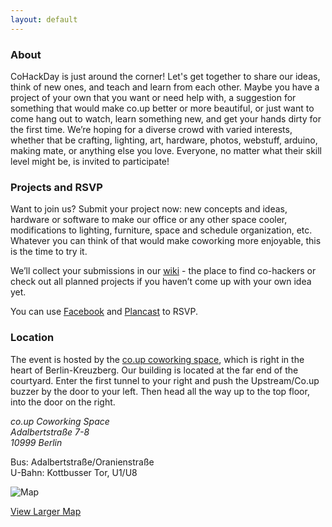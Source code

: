 ```yaml
---
layout: default
---
```


### About

CoHackDay is just around the corner! Let's get together to share our ideas, think of new ones, and teach and learn from each other. Maybe you have a project of your own that you want or need help with, a suggestion for something that would make co.up better or more beautiful, or just want to come hang out to watch, learn something new, and get your hands dirty for the first time. We’re hoping for a diverse crowd with varied interests, whether that be crafting, lighting, art, hardware, photos, webstuff, arduino, making mate, or anything else you love. Everyone, no matter what their skill level might be, is invited to participate!

### Projects and RSVP

Want to join us? Submit your project now: new concepts and ideas, hardware or software to make our office or any other space cooler, modifications to lighting, furniture, space and schedule organization, etc. Whatever you can think of that would make coworking more enjoyable, this is the time to try it.

We’ll collect your submissions in our <a href="http://coworkinghackday.wikispaces.com/">wiki</a> - the place to find co-hackers or check out all planned projects if you haven’t come up with your own idea yet.

You can use <a href="http://www.facebook.com/event.php?eid=198975240159373" title="CoHackDay on Facebook">Facebook</a> and <a href="http://plancast.com/p/6ps4" title="CoHackDay on Plancast">Plancast</a> to RSVP.

### Location

<p>The event is hosted by the <a href="http://co-up.de/" title="co.up coworking space">co.up coworking space</a>, which is right in the heart of Berlin-Kreuzberg. Our building is located at the far end of the courtyard. Enter the first tunnel to your right and push the Upstream/Co.up buzzer by the door to your left. Then head all the way up to the top floor, into the door on the right.</p>

<address>
  <p>
    co.up Coworking Space<br />
    Adalbertstraße 7-8<br />
    10999 Berlin
  </p>
</address>

<p>
  Bus: Adalbertstraße/Oranienstraße<br />
  U-Bahn: Kottbusser Tor, U1/U8
</p>

<p>
  <img alt="Map" src="http://maps.google.com/maps/api/staticmap?center=52.500506,13.418744&amp;zoom=16&amp;markers=52.500506,13.418744&amp;size=360x300&amp;sensor=true&amp;key=ABQIAAAAbs4qD32K84SgIB5dec75sBTzTsHHdqOtRvUzkbUtDLLb_O27dBT8DyDzl30mBd6ZUlnl9-nzDbCMaA">
</p>

<p>
  <a href="http://maps.google.com/maps?f=q&amp;source=embed&amp;hl=en&amp;geocode=&amp;q=Adalbertstra%C3%9Fe+8,+10999+Berlin,+Germany&amp;sll=52.523405,13.4114&amp;sspn=0.91245,1.853943&amp;ie=UTF8&amp;hq=&amp;hnear=Adalbertstra%C3%9Fe+8,+Kreuzberg+10999+Berlin,+Germany&amp;ll=52.500797,13.419929&amp;spn=0.004572,0.010836&amp;z=16&amp;iwloc=A">View Larger Map</a>
</p>
